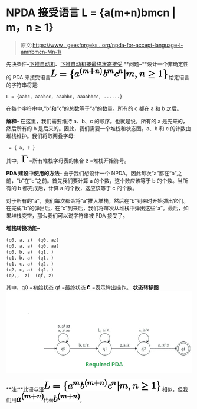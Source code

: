 # NPDA 接受语言 L = {a(m+n)bmcn | m，n ≥ 1}

> 原文:[https://www . geesforgeks . org/npda-for-accept-language-l-amnbmcn-Mn-1/](https://www.geeksforgeeks.org/npda-for-accepting-the-language-l-amnbmcn-mn-1/)

先决条件–[下推自动机](https://www.geeksforgeeks.org/theory-of-computation-pushdown-automata/)、[下推自动机按最终状态接受](https://www.geeksforgeeks.org/pushdown-automata-acceptance-final-state/)
**问题–**设计一个非确定性的 PDA 来接受语言![L = \{a^{(m+n)} b^m c^n| m, n \geq 1\}](img/1c8df03fc52271a75727406a829c36d6.png "Rendered by QuickLaTeX.com")
给定语言的字符串将是:

```
L = {aabc, aaabcc, aaabbc, aaaabbcc, ......} 
```

在每个字符串中,“b”和“c”的总数等于“a”的数量。所有的 c 都在 a 和 b 之后。

**解释–**
在这里，我们需要维持 a、b、c 的顺序。也就是说，所有的 a 是先来的，然后所有的 b 是后来的。因此，我们需要一个堆栈和状态图。a、b 和 c 的计数由堆栈维护。我们将取两叠字母:

```
 = { a, z }
```

其中，![\Gamma](img/7227a362929bad8def3d7ea099742850.png "Rendered by QuickLaTeX.com") =所有堆栈字母表的集合
z =堆栈开始符号。

**PDA 建设中使用的方法–**
由于我们想设计一个 NPDA，因此每次“a”都在“b”之前，“b”在“c”之前。首先我们要计算 a 的个数，这个数应该等于 b 的个数。当所有的 b 都完成后，计算 a 的个数，这应该等于 c 的个数。

对于所有的“a”，我们每次都会将“a”推入堆栈，然后在“b”到来时开始弹出它们。在完成“b”的弹出后，在“c”到来后，我们将每次从堆栈中弹出这些“a”。最后，如果堆栈变空，那么我们可以说字符串被 PDA 接受了。

**堆栈转换功能–**

```
(q0, a, z)  (q0, az)
(q0, a, a)  (q0, aa)
(q0, b, a)  (q1, )
(q1, b, a)  (q1, )
(q1, c, a)  (q2, )
(q2, c, a)  (q2, )
(q2,,  z)  (qf, z)

```

其中，q0 =初始状态
qf =最终状态
![\epsilon](img/9e0d0faaeb36399f71c3ccdd6c2b69d0.png "Rendered by QuickLaTeX.com") =表示弹出操作。
**状态转移图**
![](img/da914585b645a7d82688193c691523b1.png)

**注:**此语与[语![L= \{a^m b^{(m+n)} c^n | m, n \geq 1\}](img/9f2c7cf9438016b037d64d5a12272a67.png "Rendered by QuickLaTeX.com")](https://www.geeksforgeeks.org/npda-for-accepting-the-language-l-ambmncn-mn-%E2%89%A5-1/) 相似，但我们用![a^{(m+n)}](img/e90cf6ced204e491e134f788578ac842.png "Rendered by QuickLaTeX.com")代替![b^{(m+n)}](img/f97059e8c5f3835845b16bf6af14d53d.png "Rendered by QuickLaTeX.com")。